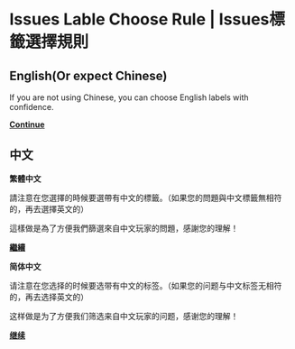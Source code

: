 # Issues Lable Choose Rule | Issues標籤選擇規則

## English(Or expect Chinese)

If you are not using Chinese, you can choose English labels with confidence.

[**Continue**](https://github.com/Jansuoh/FeeaSim/issues/new)

## 中文

**繁體中文**

請注意在您選擇的時候要選帶有中文的標籤。（如果您的問題與中文標籤無相符的，再去選擇英文的）

這樣做是為了方便我們篩選來自中文玩家的問題，感謝您的理解！

[**繼續**](https://github.com/Jansuoh/FeeaSim/issues/new)

**简体中文**

请注意在您选择的时候要选带有中文的标签。（如果您的问题与中文标签无相符的，再去选择英文的）

这样做是为了方便我们筛选来自中文玩家的问题，感谢您的理解！

[**继续**](https://github.com/Jansuoh/FeeaSim/issues/new)